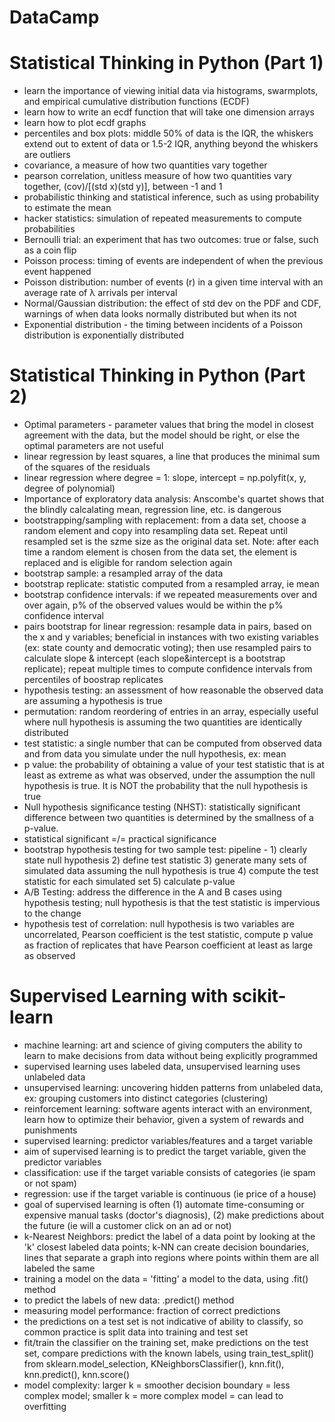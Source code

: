 # DataCamp

# Statistical Thinking in Python (Part 1)
- learn the importance of viewing initial data via histograms, swarmplots, and empirical cumulative distribution functions (ECDF)
- learn how to write an ecdf function that will take one dimension arrays
- learn how to plot ecdf graphs
- percentiles and box plots: middle 50% of data is the IQR, the whiskers extend out to extent of data or 1.5-2 IQR, anything beyond the whiskers are outliers
- covariance, a measure of how two quantities vary together 
- pearson correlation, unitless measure of how two quantities vary together, (cov)/[(std x)(std y)], between -1 and 1
- probabilistic thinking and statistical inference, such as using probability to estimate the mean
- hacker statistics: simulation of repeated measurements to compute probabilities 
- Bernoulli trial: an experiment that has two outcomes: true or false, such as a coin flip
- Poisson process: timing of events are independent of when the previous event happened
- Poisson distribution: number of events (r) in a given time interval with an average rate of λ arrivals per interval  
- Normal/Gaussian distribution: the effect of std dev on the PDF and CDF, warnings of when data looks normally distributed but when its not
- Exponential distribution - the timing between incidents of a Poisson distribution is exponentially distributed 

# Statistical Thinking in Python (Part 2)
- Optimal parameters - parameter values that bring the model in closest agreement with the data, but the model should be right, or else the optimal parameters are not useful
- linear regression by least squares, a line that produces the minimal sum of the squares of the residuals
- linear regression where degree = 1: slope, intercept = np.polyfit(x, y, degree of polynomial)
- Importance of exploratory data analysis: Anscombe's quartet shows that the blindly calcalating mean, regression line, etc. is dangerous
- bootstrapping/sampling with replacement: from a data set, choose a random element and copy into resampling data set. Repeat until resampled set is the szme size as the original data set. Note: after each time a random element is chosen from the data set, the element is replaced and is eligible for random selection again
- bootstrap sample: a resampled array of the data
- bootstrap replicate: statistic computed from a resampled array, ie mean
- bootstrap confidence intervals: if we repeated measurements over and over again, p% of the observed values would be within the p% confidence interval
- pairs bootstrap for linear regression: resample data in pairs, based on the x and y variables; beneficial in instances with two existing variables (ex: state county and democratic voting); then use resampled pairs to calculate slope & intercept (each slope&intercept is a bootstrap replicate); repeat multiple times to compute confidence intervals from percentiles of boostrap replicates
- hypothesis testing: an assessment of how reasonable the observed data are assuming a hypothesis is true
- permutation: random reordering of entries in an array, especially useful where null hypothesis is assuming the two quantities are identically distributed
- test statistic: a single number that can be computed from observed data and from data you simulate under the null hypothesis, ex: mean
- p value: the probability of obtaining a value of your test statistic that is at least as extreme as what was observed, under the assumption the null hypothesis is true. It is NOT the probability that the null hypothesis is true
- Null hypothesis significance testing (NHST): statistically significant difference between two quantities is determined by the smallness of a p-value.
- statistical significant =/= practical significance
- bootstrap hypothesis testing for two sample test: pipeline - 1) clearly state null hypothesis 2) define test statistic 3) generate many sets of simulated data assuming the null hypothesis is true 4) compute the test statistic for each simulated set 5) calculate p-value
- A/B Testing: address the difference in the A and B cases using hypothesis testing; null hypothesis is that the test statistic is impervious to the change
- hypothesis test of correlation: null hypothesis is two variables are uncorrelated, Pearson coefficient is the test statistic, compute p value as fraction of replicates that have Pearson coefficient at least as large as observed

# Supervised Learning with scikit-learn
- machine learning: art and science of giving computers the ability to learn to make decisions from data without being explicitly programmed
- supervised learning uses labeled data, unsupervised learning uses unlabeled data
- unsupervised learning: uncovering hidden patterns from unlabeled data, ex: grouping customers into distinct categories (clustering)
- reinforcement learning: software agents interact with an environment, learn how to optimize their behavior, given a system of rewards and punishments
- supervised learning: predictor variables/features and a target variable
- aim of supervised learning is to predict the target variable, given the predictor variables
- classification: use if the target variable consists of categories (ie spam or not spam)
- regression: use if the target variable is continuous (ie price of a house)
- goal of supervised learning is often (1) automate time-consuming or expensive manual tasks (doctor's diagnosis), (2) make predictions about the future (ie will a customer click on an ad or not)
- k-Nearest Neighbors: predict the label of a data point by looking at the 'k' closest labeled data points; k-NN can create decision boundaries, lines that separate a graph into regions where points within them are all labeled the same
- training a model on the data = 'fitting' a model to the data, using .fit() method
- to predict the labels of new data: .predict() method
- measuring model performance: fraction of correct predictions
- the predictions on a test set is not indicative of ability to classify, so common practice is split data into training and test set
- fit/train the classifier on the training set, make predictions on the test set, compare predictions with the known labels, using train_test_split() from sklearn.model_selection, KNeighborsClassifier(), knn.fit(), knn.predict(), knn.score()
- model complexity: larger k = smoother decision boundary = less complex model; smaller k = more complex model = can lead to overfitting



